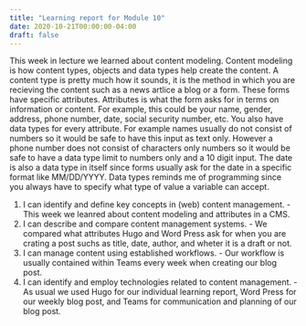```yaml
---
title: "Learning report for Module 10"
date: 2020-10-21T00:00:00-04:00
draft: false
---
```


This week in lecture we learned about content modeling. Content modeling is how content types, objects and data types help create the content. A content type is pretty much how it sounds, it is the method in which you are recieving the content such as a news artlice a blog or a form. These forms have specific attributes. Attributes is what the form asks for in terms on information or content. For example, this could be your name, gender, address, phone number, date, social security number, etc. You also have data types for every attribute. For example names usually do not consist of numbers so it would be safe to have this input as text only. However a phone number does not consist of characters only numbers so it would be safe to have a data type limit to numbers only and a 10 digit input. The date is also a data type in itself since forms usually ask for the date in a specific format like MM/DD/YYYY. Data types reminds me of programming since you always have to specify what type of value a variable can accept.


1. I can identify and define key concepts in (web) content management. - This week we leanred about content modeling and attributes in a CMS.
2. I can describe and compare content management systems. - We compared what attributes Hugo and Word Press ask for when you are crating a post suchs as title, date, author, and wheter it is a draft or not.
3. I can manage content using established workflows. - Our workflow is usually contained within Teams every week when creating our blog post.
4. I can identify and employ technologies related to content management. - As usual we used Hugo for our individual learning report, Word Press for our weekly blog post, and Teams for communication and planning of our blog post. 
